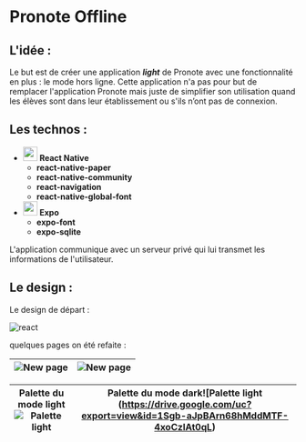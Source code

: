 
# Pronote Offline


## L'idée :
Le but est de créer une application ***light*** de Pronote avec une fonctionnalité en plus : le mode hors ligne.
Cette application n'a pas pour but de remplacer l'application Pronote mais juste de simplifier son utilisation quand les élèves sont dans leur établissement ou s'ils n’ont pas de connexion.

## Les technos : 

 - <img src="https://www.pinclipart.com/picdir/big/537-5374089_react-js-logo-clipart.png" height="25"> **React Native**
	 - **react-native-paper**
	 - **react-native-community**
	 - **react-navigation**
	 - **react-native-global-font**
 - <img src="https://static.expo.dev/static/brand/square-228x228.png" height="25"> **Expo**
	 - **expo-font**
	 - **expo-sqlite**

L'application communique avec un serveur privé qui lui transmet les informations de l'utilisateur.

## Le design :

Le design de départ : 

![react](https://drive.google.com/uc?export=view&id=154MK-jdvd2cZIrH_nYepodrSkIsPBvdZ)

quelques pages on été refaite : 


| ![New page](https://i.ibb.co/YkVrK3X/Screenshot-2020-09-25-21-27-05-531-host-exp-exponent.jpg) | ![New page](https://i.ibb.co/7kFHJjb/Screenshot-2020-09-26-15-41-12-728-host-exp-exponent.jpg) |
|--|--|

| Palette du mode light![Palette light](https://drive.google.com/uc?export=view&id=10IPJD5UyhWaQPHR8zryGVwreoznpqJEN) | Palette du mode dark![Palette light (https://drive.google.com/uc?export=view&id=1Sgb-aJpBArn68hMddMTF-4xoCzlAt0qL) |
|--|--|
